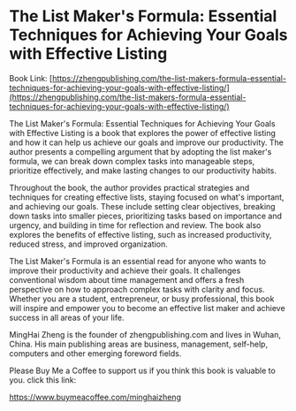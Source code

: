 # The List Maker's Formula: Essential Techniques for Achieving Your Goals with Effective Listing

Book Link: [https://zhengpublishing.com/the-list-makers-formula-essential-techniques-for-achieving-your-goals-with-effective-listing/](https://zhengpublishing.com/the-list-makers-formula-essential-techniques-for-achieving-your-goals-with-effective-listing/)

The List Maker's Formula: Essential Techniques for Achieving Your Goals with Effective Listing is a book that explores the power of effective listing and how it can help us achieve our goals and improve our productivity. The author presents a compelling argument that by adopting the list maker's formula, we can break down complex tasks into manageable steps, prioritize effectively, and make lasting changes to our productivity habits.

Throughout the book, the author provides practical strategies and techniques for creating effective lists, staying focused on what's important, and achieving our goals. These include setting clear objectives, breaking down tasks into smaller pieces, prioritizing tasks based on importance and urgency, and building in time for reflection and review. The book also explores the benefits of effective listing, such as increased productivity, reduced stress, and improved organization.

The List Maker's Formula is an essential read for anyone who wants to improve their productivity and achieve their goals. It challenges conventional wisdom about time management and offers a fresh perspective on how to approach complex tasks with clarity and focus. Whether you are a student, entrepreneur, or busy professional, this book will inspire and empower you to become an effective list maker and achieve success in all areas of your life.

MingHai Zheng is the founder of zhengpublishing.com and lives in Wuhan, China. His main publishing areas are business, management, self-help, computers and other emerging foreword fields.

Please Buy Me a Coffee to support us if you think this book is valuable to you. click this link:

https://www.buymeacoffee.com/minghaizheng
